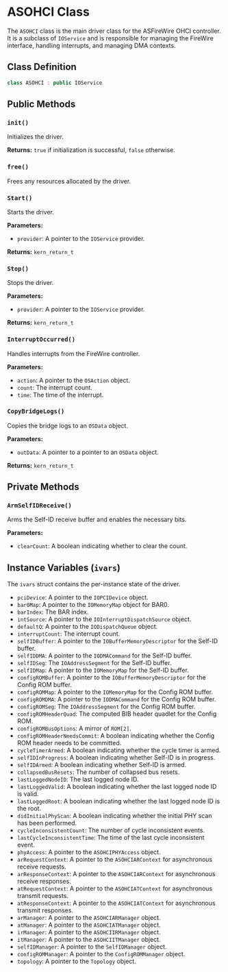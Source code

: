# ASOHCI Class

The `ASOHCI` class is the main driver class for the ASFireWire OHCI controller. It is a subclass of `IOService` and is responsible for managing the FireWire interface, handling interrupts, and managing DMA contexts.

## Class Definition

```cpp
class ASOHCI : public IOService
```

## Public Methods

### `init()`

Initializes the driver.

**Returns:** `true` if initialization is successful, `false` otherwise.

### `free()`

Frees any resources allocated by the driver.

### `Start()`

Starts the driver.

**Parameters:**

*   `provider`: A pointer to the `IOService` provider.

**Returns:** `kern_return_t`

### `Stop()`

Stops the driver.

**Parameters:**

*   `provider`: A pointer to the `IOService` provider.

**Returns:** `kern_return_t`

### `InterruptOccurred()`

Handles interrupts from the FireWire controller.

**Parameters:**

*   `action`: A pointer to the `OSAction` object.
*   `count`: The interrupt count.
*   `time`: The time of the interrupt.

### `CopyBridgeLogs()`

Copies the bridge logs to an `OSData` object.

**Parameters:**

*   `outData`: A pointer to a pointer to an `OSData` object.

**Returns:** `kern_return_t`

## Private Methods

### `ArmSelfIDReceive()`

Arms the Self-ID receive buffer and enables the necessary bits.

**Parameters:**

*   `clearCount`: A boolean indicating whether to clear the count.

## Instance Variables (`ivars`)

The `ivars` struct contains the per-instance state of the driver.

*   `pciDevice`: A pointer to the `IOPCIDevice` object.
*   `bar0Map`: A pointer to the `IOMemoryMap` object for BAR0.
*   `barIndex`: The BAR index.
*   `intSource`: A pointer to the `IOInterruptDispatchSource` object.
*   `defaultQ`: A pointer to the `IODispatchQueue` object.
*   `interruptCount`: The interrupt count.
*   `selfIDBuffer`: A pointer to the `IOBufferMemoryDescriptor` for the Self-ID buffer.
*   `selfIDDMA`: A pointer to the `IODMACommand` for the Self-ID buffer.
*   `selfIDSeg`: The `IOAddressSegment` for the Self-ID buffer.
*   `selfIDMap`: A pointer to the `IOMemoryMap` for the Self-ID buffer.
*   `configROMBuffer`: A pointer to the `IOBufferMemoryDescriptor` for the Config ROM buffer.
*   `configROMMap`: A pointer to the `IOMemoryMap` for the Config ROM buffer.
*   `configROMDMA`: A pointer to the `IODMACommand` for the Config ROM buffer.
*   `configROMSeg`: The `IOAddressSegment` for the Config ROM buffer.
*   `configROMHeaderQuad`: The computed BIB header quadlet for the Config ROM.
*   `configROMBusOptions`: A mirror of `ROM[2]`.
*   `configROMHeaderNeedsCommit`: A boolean indicating whether the Config ROM header needs to be committed.
*   `cycleTimerArmed`: A boolean indicating whether the cycle timer is armed.
*   `selfIDInProgress`: A boolean indicating whether Self-ID is in progress.
*   `selfIDArmed`: A boolean indicating whether Self-ID is armed.
*   `collapsedBusResets`: The number of collapsed bus resets.
*   `lastLoggedNodeID`: The last logged node ID.
*   `lastLoggedValid`: A boolean indicating whether the last logged node ID is valid.
*   `lastLoggedRoot`: A boolean indicating whether the last logged node ID is the root.
*   `didInitialPhyScan`: A boolean indicating whether the initial PHY scan has been performed.
*   `cycleInconsistentCount`: The number of cycle inconsistent events.
*   `lastCycleInconsistentTime`: The time of the last cycle inconsistent event.
*   `phyAccess`: A pointer to the `ASOHCIPHYAccess` object.
*   `arRequestContext`: A pointer to the `ASOHCIARContext` for asynchronous receive requests.
*   `arResponseContext`: A pointer to the `ASOHCIARContext` for asynchronous receive responses.
*   `atRequestContext`: A pointer to the `ASOHCIATContext` for asynchronous transmit requests.
*   `atResponseContext`: A pointer to the `ASOHCIATContext` for asynchronous transmit responses.
*   `arManager`: A pointer to the `ASOHCIARManager` object.
*   `atManager`: A pointer to the `ASOHCIATManager` object.
*   `irManager`: A pointer to the `ASOHCIIRManager` object.
*   `itManager`: A pointer to the `ASOHCIITManager` object.
*   `selfIDManager`: A pointer to the `SelfIDManager` object.
*   `configROMManager`: A pointer to the `ConfigROMManager` object.
*   `topology`: A pointer to the `Topology` object.
